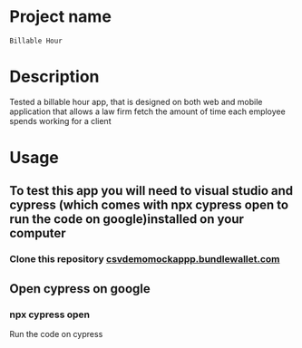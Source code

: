 # Project name 
	Billable Hour
# Description
Tested  a billable hour app, that is  designed on both web and mobile application that allows a law firm fetch the amount of time each employee spends working for a client
# Usage
## To test this app  you will need to visual studio and cypress (which comes with npx cypress open to run the code on google)installed on your computer
### Clone this repository [csvdemomockappp.bundlewallet.com](https://github.com/fabsleek/web-automatio/blob/main/invoiceFile.cy.js)
## Open cypress on google
### npx cypress open
Run the code on cypress

